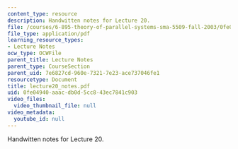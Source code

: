 ```yaml
---
content_type: resource
description: Handwitten notes for Lecture 20.
file: /courses/6-895-theory-of-parallel-systems-sma-5509-fall-2003/0fe04940aaacdb0d5cc843ec7841c903_lecture20_notes.pdf
file_type: application/pdf
learning_resource_types:
- Lecture Notes
ocw_type: OCWFile
parent_title: Lecture Notes
parent_type: CourseSection
parent_uid: 7e6827cd-960e-7321-7e23-ace737046fe1
resourcetype: Document
title: lecture20_notes.pdf
uid: 0fe04940-aaac-db0d-5cc8-43ec7841c903
video_files:
  video_thumbnail_file: null
video_metadata:
  youtube_id: null
---
```

Handwitten notes for Lecture 20.

